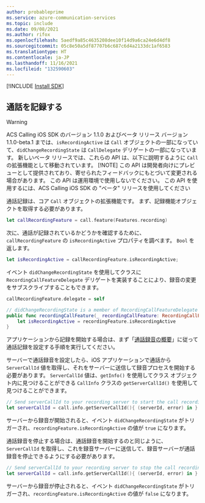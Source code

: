 ```yaml
---
author: probableprime
ms.service: azure-communication-services
ms.topic: include
ms.date: 09/08/2021
ms.author: rifox
ms.openlocfilehash: 5aedf9a85c4635208dee10f14d9a6ca24e6d4df8
ms.sourcegitcommit: 05c8e50a5df87707b6c687c6d4a2133dc1af6583
ms.translationtype: HT
ms.contentlocale: ja-JP
ms.lasthandoff: 11/16/2021
ms.locfileid: "132590603"
---
```

[!INCLUDE [Install SDK](../install-sdk/install-sdk-ios.md)]

## <a name="record-calls"></a>通話を記録する
> [!WARNING]
> ACS Calling iOS SDK のバージョン 1.1.0 およびベータ リリース バージョン 1.1.0-beta.1 までは、`isRecordingActive` は `Call` オブジェクトの一部になっていて、`didChangeRecordingState` は `CallDelegate` デリゲートの一部になっています。 新しいベータ リリースでは、これらの API は、以下に説明するように `Call` の拡張機能として移動されています。
> [!NOTE]
> この API は開発者向けにプレビューとして提供されており、寄せられたフィードバックにもとづいて変更される場合があります。 この API は運用環境で使用しないでください。 この API を使用するには、ACS Calling iOS SDK の "ベータ" リリースを使用してください

通話記録は、コア `Call` オブジェクトの拡張機能です。 まず、記録機能オブジェクトを取得する必要があります。

```swift
let callRecordingFeature = call.feature(Features.recording)
```

次に、通話が記録されているかどうかを確認するために、`callRecordingFeature` の `isRecordingActive` プロパティを調べます。 `Bool` を返します。

```swift
let isRecordingActive = callRecordingFeature.isRecordingActive;
```

イベント `didChangeRecordingState` を使用してクラスに `RecordingCallFeatureDelegate` デリゲートを実装することにより、録音の変更をサブスクライブすることもできます。

```swift
callRecordingFeature.delegate = self

// didChangeRecordingState is a member of RecordingCallFeatureDelegate
public func recordingCallFeature(_ recordingCallFeature: RecordingCallFeature, didChangeRecordingState args: PropertyChangedEventArgs) {
    let isRecordingActive = recordingFeature.isRecordingActive
}
```

アプリケーションから記録を開始する場合は、まず「[通話録音の概要](../../../../concepts/voice-video-calling/call-recording.md)」に従って通話記録を設定する手順を実行してください。

サーバーで通話録音を設定したら、iOS アプリケーションで通話から `ServerCallId` 値を取得し、それをサーバーに送信して録音プロセスを開始する必要があります。 `ServerCallId` 値は、`getInfo()` を使用してクラス オブジェクト内に見つけることができる `CallInfo` クラスの `getServerCallId()` を使用して見つけることができます。

```swift
// Send serverCallId to your recording server to start the call recording.
let serverCallId = call.info.getServerCallId(){ (serverId, error) in }
```

サーバーから録音が開始されると、イベント `didChangeRecordingState` がトリガーされ、`recordingFeature.isRecordingActive` の値が `true` になります。

通話録音を停止する場合は、通話録音を開始するのと同じように、`ServerCallId` を取得し、これを録音サーバーに送信して、録音サーバーが通話録音を停止できるようにする必要があります。

```swift
// Send serverCallId to your recording server to stop the call recording.
let serverCallId = call.info.getServerCallId(){ (serverId, error) in }
```

サーバーから録音が停止されると、イベント `didChangeRecordingState` がトリガーされ、`recordingFeature.isRecordingActive` の値が `false` になります。
